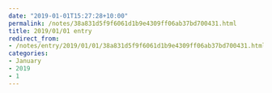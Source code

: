 ```yaml
---
date: "2019-01-01T15:27:28+10:00"
permalink: /notes/38a831d5f9f6061d1b9e4309ff06ab37bd700431.html
title: 2019/01/01 entry
redirect_from:
- /notes/entry/2019/01/01/38a831d5f9f6061d1b9e4309ff06ab37bd700431.html
categories:
- January
- 2019
- 1
---
```

